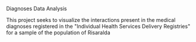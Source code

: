 Diagnoses Data Analysis

This project seeks to visualize the interactions present in the medical diagnoses registered in the "Individual Health Services Delivery Registries" for a sample of the population of Risaralda
